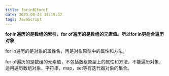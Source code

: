 ```yaml
---
title: forin和forof
date: 2023-08-24 15:19:47
tags: JavaScript
---
```


**for in遍历的是数组的索引，for of遍历的是数组的元素值。所以for in更适合遍历对象**

for in遍历的是对象的属性名，再是对象原型中的属性和方法。

for of遍历的是数组的元素值，不包括数组原型上的属性和方法，不能遍历对象，适用遍历数组对象，字符串，map，set等有迭代器对象的集合。